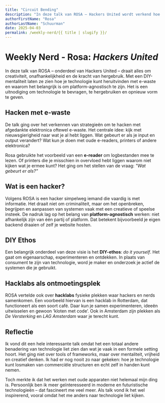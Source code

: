 ```yaml
---
title: "Circuit Bending"
description: "In deze talk van ROSA – Hackers United wordt verkend hoe je met een DIY-mentaliteit en oude hardware technologie opnieuw vorm kunt geven. De spreker pleit voor onafhankelijkheid van grote platforms en laat zien hoe e-waste ingezet kan worden als creatieve bron voor experiment."
authorFirstName: "Rosa"
authorLastName: "Schuurman" 
date: 2025-04-03
permalink: /weekly-nerd/{{ title | slugify }}/
---
```


# Weekly Nerd - Rosa: *Hackers United*
In deze talk van ROSA – onderdeel van Hackers United – draait alles om creativiteit, onafhankelijkheid en de kracht van hergebruik. Met een DIY-mentaliteit laten ze zien hoe je technologie kunt heruitvinden met e-waste en waarom het belangrijk is om platform-agnostisch te zijn. Het is een uitnodiging om technologie te bevragen, te hergebruiken en opnieuw vorm te geven.

## Hacken met e-waste

De talk ging over het verkennen van strategieën om te hacken met afgedankte elektronica oftewel e-waste. Het centrale idee: kijk met nieuwsgierigheid naar wat je al hebt liggen. Wat gebeurt er als je input en output verandert? Wat kun je doen met oude e-readers, printers of andere elektronica?

Rosa gebruikte het voorbeeld van een **e-reader** om logbestanden mee te lezen. Of printers die je misschien in overvloed hebt liggen waarom niet kijken wat je ermee kunt? Het ging om het stellen van de vraag: *"Wat gebeurt er als?"*

## Wat is een hacker?

Volgens ROSA is een hacker simpelweg iemand die vaardig is met informatie. Het draait niet om criminaliteit, maar om het openbreken, begrijpen en aanpassen van systemen vaak met een creatieve of speelse insteek. De nadruk lag op het belang van **platform-agnostisch** werken: niet afhankelijk zijn van één partij of platform. Dat betekent bijvoorbeeld je eigen backend draaien of zelf je website hosten.

## DIY Ethos

Een belangrijk onderdeel van deze visie is het **DIY-ethos**: *do it yourself*. Het gaat om eigenaarschap, experimenteren en ontdekken. In plaats van consument te zijn van technologie, word je maker en onderzoek je actief de systemen die je gebruikt.

## Hacklabs als ontmoetingsplek

ROSA vertelde ook over **hacklabs** fysieke plekken waar hackers en nerds samenkomen. Een voorbeeld hiervan is een hacklab in Rotterdam, dat functioneert als een soort café. Daar kun je samen experimenteren, ideeën uitwisselen en gewoon ‘kloten met code’. Ook in Amsterdam zijn plekken als *De Versterking* en *LAG Amsterdam* waar je terecht kunt.

## Reflectie

Ik vond dit een hele interessante talk omdat het een totaal andere benadering van technologie liet zien dan wat je vaak in een formele setting hoort. Het ging niet over tools of frameworks, maar over mentaliteit, vrijheid en creatief denken. Ik had er nog nooit zo naar gekeken: hoe je technologie kunt losmaken van commerciële structuren en echt zelf in handen kunt nemen.

Toch merkte ik dat het werken met oude apparaten niet helemaal mijn ding is. Persoonlijk ben ik meer geïnteresseerd in moderne en futuristische technologieën – dat fascineert me veel meer. Als talk vond ik het wel inspirerend, vooral omdat het me anders naar technologie liet kijken.
